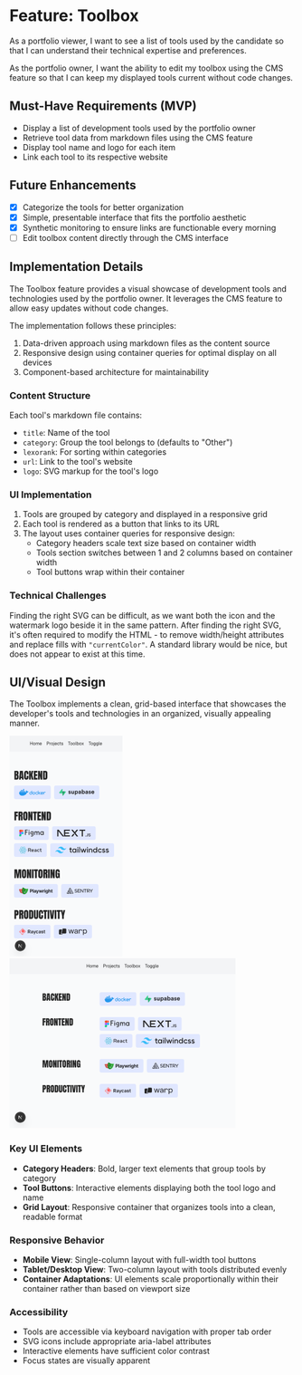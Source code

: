 # Feature: Toolbox

As a portfolio viewer, I want to see a list of tools used by the candidate so that I can understand their technical expertise and preferences.

As the portfolio owner, I want the ability to edit my toolbox using the CMS feature so that I can keep my displayed tools current without code changes.

## Must-Have Requirements (MVP)

- Display a list of development tools used by the portfolio owner
- Retrieve tool data from markdown files using the CMS feature
- Display tool name and logo for each item
- Link each tool to its respective website

## Future Enhancements

- [x] Categorize the tools for better organization
- [x] Simple, presentable interface that fits the portfolio aesthetic
- [x] Synthetic monitoring to ensure links are functionable every morning
- [ ] Edit toolbox content directly through the CMS interface

## Implementation Details

The Toolbox feature provides a visual showcase of development tools and technologies used by the portfolio owner. It leverages the CMS feature to allow easy updates without code changes.

The implementation follows these principles:

1. Data-driven approach using markdown files as the content source
2. Responsive design using container queries for optimal display on all devices
3. Component-based architecture for maintainability

### Content Structure

Each tool's markdown file contains:
- `title`: Name of the tool
- `category`: Group the tool belongs to (defaults to "Other")
- `lexorank`: For sorting within categories
- `url`: Link to the tool's website
- `logo`: SVG markup for the tool's logo

### UI Implementation

1. Tools are grouped by category and displayed in a responsive grid
2. Each tool is rendered as a button that links to its URL
3. The layout uses container queries for responsive design:
   - Category headers scale text size based on container width
   - Tools section switches between 1 and 2 columns based on container width
   - Tool buttons wrap within their container

### Technical Challenges

Finding the right SVG can be difficult, as we want both the icon and the watermark logo beside it in the same pattern. After finding the right SVG, it's often required to modify the HTML - to remove width/height attributes and replace fills with `"currentColor"`. A standard library would be nice, but does not appear to exist at this time.

## UI/Visual Design

The Toolbox implements a clean, grid-based interface that showcases the developer's tools and technologies in an organized, visually appealing manner.

<a href="./assets/mobile.mp4"><img src="./assets/mobile.png" width="200" /></a>
<a href="./assets/desktop.mp4"><img src="./assets/desktop.png" width="400" /></a>

### Key UI Elements

- **Category Headers**: Bold, larger text elements that group tools by category
- **Tool Buttons**: Interactive elements displaying both the tool logo and name
- **Grid Layout**: Responsive container that organizes tools into a clean, readable format

### Responsive Behavior

- **Mobile View**: Single-column layout with full-width tool buttons
- **Tablet/Desktop View**: Two-column layout with tools distributed evenly
- **Container Adaptations**: UI elements scale proportionally within their container rather than based on viewport size

### Accessibility

- Tools are accessible via keyboard navigation with proper tab order
- SVG icons include appropriate aria-label attributes
- Interactive elements have sufficient color contrast
- Focus states are visually apparent
